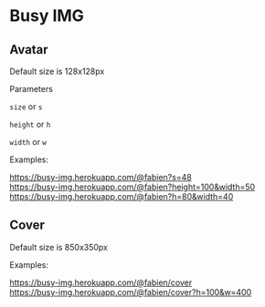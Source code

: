 # Busy IMG

## Avatar

Default size is 128x128px

Parameters

`size` or `s`

`height` or `h`

`width` or `w`

Examples: 

https://busy-img.herokuapp.com/@fabien?s=48  
https://busy-img.herokuapp.com/@fabien?height=100&width=50  
https://busy-img.herokuapp.com/@fabien?h=80&width=40  

## Cover

Default size is 850x350px

Examples: 

https://busy-img.herokuapp.com/@fabien/cover  
https://busy-img.herokuapp.com/@fabien/cover?h=100&w=400  
